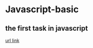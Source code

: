 # Javascript-basic
## the first task in javascript
[url link](https://raghadkamal2001.github.io/Javascript-basic/)

